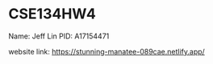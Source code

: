 # CSE134HW4
Name: Jeff Lin
PID: A17154471

website link: https://stunning-manatee-089cae.netlify.app/


